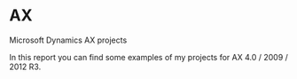# AX
Microsoft Dynamics AX projects

In this report you can find some examples of my projects for AX 4.0 / 2009 / 2012 R3.
